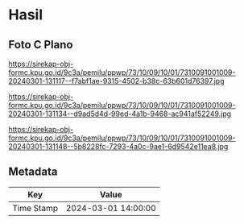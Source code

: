 # Hasil

## Foto C Plano

https://sirekap-obj-formc.kpu.go.id/9c3a/pemilu/ppwp/73/10/09/10/01/7310091001009-20240301-131117--f7abf1ae-9315-4502-b38c-63b601d76397.jpg

https://sirekap-obj-formc.kpu.go.id/9c3a/pemilu/ppwp/73/10/09/10/01/7310091001009-20240301-131134--d9ad5d4d-99ed-4a1b-9468-ac941af52249.jpg

https://sirekap-obj-formc.kpu.go.id/9c3a/pemilu/ppwp/73/10/09/10/01/7310091001009-20240301-131148--5b8228fc-7293-4a0c-9ae1-6d9542e11ea8.jpg


## Metadata

| Key        | Value               |
| ---------- | ------------------- |
| Time Stamp | 2024-03-01 14:00:00 |



